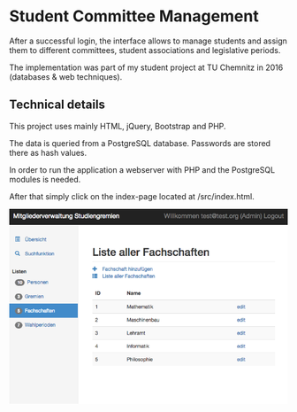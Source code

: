 # Student Committee Management

After a successful login, the interface allows to manage students and assign them to different committees, student associations and legislative periods.

The implementation was part of my student project at TU Chemnitz in 2016 (databases & web techniques).

## Technical details

This project uses mainly HTML, jQuery, Bootstrap and PHP.

The data is queried from a PostgreSQL database. Passwords are stored there as hash values.

In order to run the application a webserver with PHP and the PostgreSQL modules is needed.

After that simply click on the index-page located at /src/index.html.

![Screenshot](screenshot.png "Screenshot")

